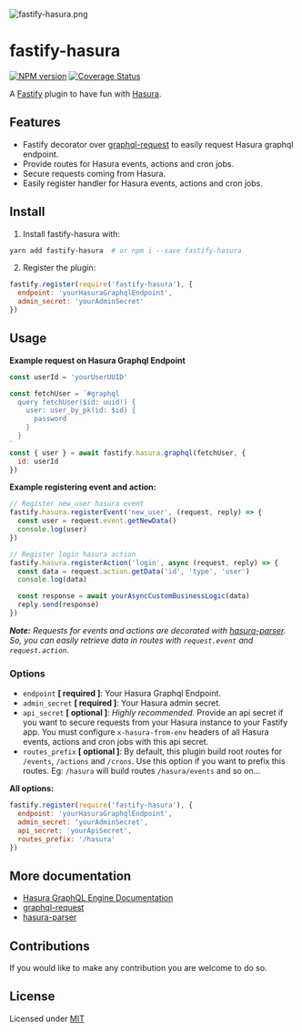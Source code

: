 ![fastify-hasura.png](https://i.postimg.cc/6qhHHw8K/fastify-hasura.png)

# fastify-hasura

[![NPM version](https://img.shields.io/npm/v/fastify-hasura.svg?style=flat)](https://www.npmjs.com/package/fastify-hasura)
[![Coverage Status](https://coveralls.io/repos/github/ManUtopiK/fastify-hasura/badge.svg?branch=master)](https://coveralls.io/github/ManUtopiK/fastify-hasura?branch=master)

A [Fastify](https://github.com/fastify/fastify) plugin to have fun with [Hasura](https://github.com/hasura/graphql-engine).

## Features

- Fastify decorator over [graphql-request](https://github.com/prisma/graphql-request) to easily request Hasura graphql endpoint.
- Provide routes for Hasura events, actions and cron jobs.
- Secure requests coming from Hasura.
- Easily register handler for Hasura events, actions and cron jobs.

## Install

1. Install fastify-hasura with:

```sh
yarn add fastify-hasura  # or npm i --save fastify-hasura
```

2. Register the plugin:

```js
fastify.register(require('fastify-hasura'), {
  endpoint: 'yourHasuraGraphqlEndpoint',
  admin_secret: 'yourAdminSecret'
})
```

## Usage

**Example request on Hasura Graphql Endpoint**

```js
const userId = 'yourUserUUID'

const fetchUser = `#graphql
  query fetchUser($id: uuid!) {
    user: user_by_pk(id: $id) {
      password
    }
  }
`
const { user } = await fastify.hasura.graphql(fetchUser, {
  id: userId
})
```

**Example registering event and action:**

```js
// Register new_user hasura event
fastify.hasura.registerEvent('new_user', (request, reply) => {
  const user = request.event.getNewData()
  console.log(user)
})

// Register login hasura action
fastify.hasura.registerAction('login', async (request, reply) => {
  const data = request.action.getData('id', 'type', 'user')
  console.log(data)

  const response = await yourAsyncCustomBusinessLogic(data)
  reply.send(response)
})
```

_**Note:** Requests for events and actions are decorated with [hasura-parser](https://github.com/snotra-org/hasura-parser). So, you can easily retrieve data in routes with `request.event` and `request.action`._

### Options

- `endpoint` **[ required ]**: Your Hasura Graphql Endpoint.
- `admin_secret` **[ required ]**: Your Hasura admin secret.
- `api_secret` **[ optional ]**: _Highly recommended._ Provide an api secret if you want to secure requests from your Hasura instance to your Fastify app. You must configure `x-hasura-from-env` headers of all Hasura events, actions and cron jobs with this api secret.
- `routes_prefix` **[ optional ]**: By default, this plugin build root routes for `/events`, `/actions` and `/crons`. Use this option if you want to prefix this routes. Eg: `/hasura` will build routes `/hasura/events` and so on...

**All options:**

```js
fastify.register(require('fastify-hasura'), {
  endpoint: 'yourHasuraGraphqlEndpoint',
  admin_secret: 'yourAdminSecret',
  api_secret: 'yourApiSecret',
  routes_prefix: '/hasura'
})
```

## More documentation

- [Hasura GraphQL Engine Documentation](https://hasura.io/docs/latest/graphql/core/index.html)
- [graphql-request](https://www.npmjs.com/package/graphql-request)
- [hasura-parser](https://github.com/snotra-org/hasura-parser)

## Contributions

If you would like to make any contribution you are welcome to do so.

## License

Licensed under [MIT](https://github.com/ManUtopiK/fastify-hasura/blob/master/LICENSE)
